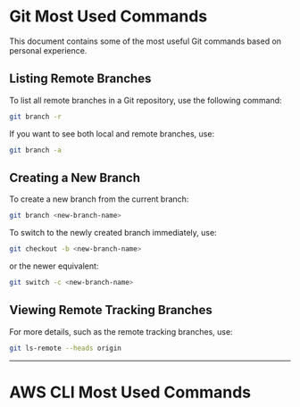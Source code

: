 # Git Most Used Commands

This document contains some of the most useful Git commands based on personal experience.

## Listing Remote Branches
To list all remote branches in a Git repository, use the following command:

```sh
git branch -r
```

If you want to see both local and remote branches, use:

```sh
git branch -a
```

## Creating a New Branch
To create a new branch from the current branch:

```sh
git branch <new-branch-name>
```

To switch to the newly created branch immediately, use:

```sh
git checkout -b <new-branch-name>
```

or the newer equivalent:

```sh
git switch -c <new-branch-name>
```

## Viewing Remote Tracking Branches
For more details, such as the remote tracking branches, use:

```sh
git ls-remote --heads origin
```

---

# AWS CLI Most Used Commands


